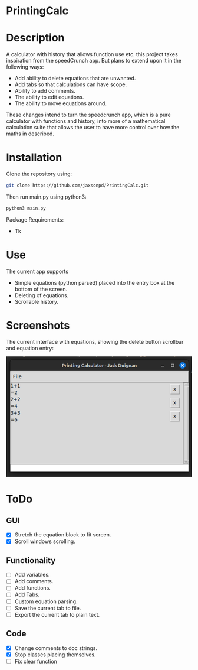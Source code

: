 # PrintingCalc
# Description
A calculator with history that allows function use etc. this project takes inspiration from the speedCrunch app. But plans to extend upon it in the following ways:

- Add ability to delete equations that are unwanted.
- Add tabs so that calculations can have scope.
- Ability to add comments.
- The ability to edit equations.
- The ability to move equations around.

These changes intend to turn the speedcrunch app, which is a pure calculator with functions and history, into more of a mathematical calculation suite that allows the user to have more control over how the maths in described.

# Installation
Clone the repository using:

```bash
git clone https://github.com/jaxsonpd/PrintingCalc.git
```
Then run main.py using python3:
```bash
python3 main.py
```

Package Requirements:

- Tk

# Use
The current app supports
- Simple equations (python parsed) placed into the entry box at the bottom of the screen.
- Deleting of equations.
- Scrollable history.

# Screenshots
The current interface with equations, showing the delete button scrollbar and equation entry:

![Current-Main-Interface](./screenshots/Main-Interface-With-Streaching.png)

# ToDo
## GUI
- [x] Stretch the equation block to fit screen.
- [x] Scroll windows scrolling.

## Functionality
- [ ] Add variables.
- [ ] Add comments.
- [ ] Add functions.
- [ ] Add Tabs.
- [ ] Custom equation parsing.
- [ ] Save the current tab to file.
- [ ] Export the current tab to plain text.

## Code
- [x] Change comments to doc strings.
- [x] Stop classes placing themselves.
- [ ] Fix clear function